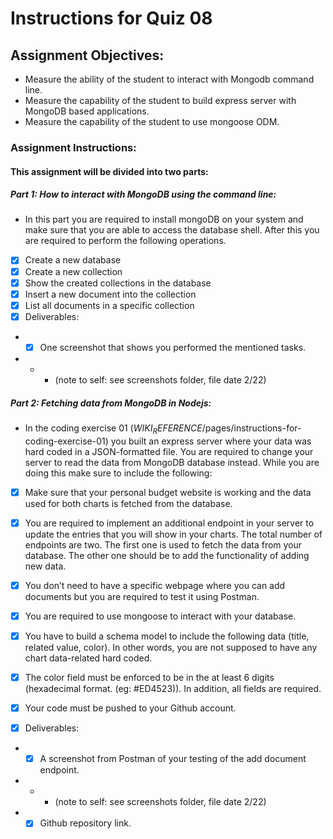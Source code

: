# Instructions for Quiz 08
## Assignment Objectives: 

- Measure the ability of the student to interact with Mongodb command line.
- Measure the capability of the student to build express server with MongoDB based applications.
- Measure the capability of the student to use mongoose ODM. 

### Assignment Instructions: 

#### This assignment will be divided into two parts:

##### Part 1: How to interact with MongoDB using the command line: 

- In this part you are required to install mongoDB on your system and make sure that you are able to access the database shell. After this you are required to perform the following operations. 

- [x] Create a new database
- [x] Create a new collection 
- [x] Show the created collections in the database 
- [x] Insert a new document into the collection
- [x] List all documents in a specific collection
- [x] Deliverables: 

- - [x] One screenshot that shows you performed the mentioned tasks. 
- - - (note to self: see screenshots folder, file date 2/22)


##### Part 2: Fetching data from MongoDB in Nodejs: 

- In the coding exercise 01 ($WIKI_REFERENCE$/pages/instructions-for-coding-exercise-01) you built an express server where your data was hard coded in a JSON-formatted file. You are required to change your server to read the data from MongoDB database instead. While you are doing this make sure to include the following: 

- [x] Make sure that your personal budget website is working and the data used for both charts is fetched from the database. 
- [x] You are required to implement an additional endpoint in your server to update the entries that you will show in your charts. The total number of endpoints are two. The first one is used to fetch the data from your database. The other one should be to add the functionality of adding new data.
- [x] You don’t need to have a specific webpage where you can add documents but you are required to test it using Postman.
- [x] You are required to use mongoose to interact with your database.
- [x] You have to build a schema model to include the following data (title, related value, color). In other words, you are not supposed  to have any chart data-related hard coded. 
- [x] The color field must be enforced to be in the at least 6 digits (hexadecimal format. (eg: #ED4523)). In addition, all fields are required.
- [x] Your code must be pushed to your Github account. 

- [x] Deliverables:

- - [x] A screenshot from Postman of your testing of the add document endpoint. 
- - - (note to self: see screenshots folder, file date 2/22)

- - [x] Github repository link. 